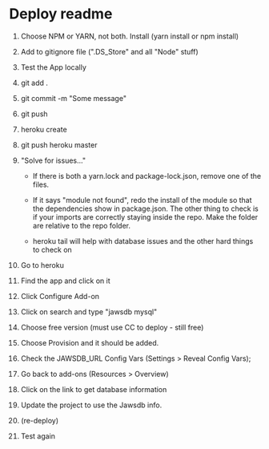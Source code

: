 # Deploy readme

1. Choose NPM or YARN, not both. Install (yarn install or npm install)

2. Add to gitignore file (".DS_Store" and all "Node" stuff)

3. Test the App locally

4. git add .

5. git commit -m "Some message"

6. git push

7. heroku create

8. git push heroku master

9. "Solve for issues..."

    - If there is both a yarn.lock and package-lock.json, remove one of the files.

    - If it says "module not found", redo the install of the module so that the dependencies show in package.json. The other thing to check is if your imports are correctly staying inside the repo. Make the folder are relative to the repo folder.

    - heroku tail will help with database issues and the other hard things to check on

10. Go to heroku

11. Find the app and click on it

12. Click Configure Add-on

13. Click on search and type "jawsdb mysql"

14. Choose free version (must use CC to deploy - still free)

15. Choose Provision and it should be added.

16. Check the JAWSDB_URL Config Vars (Settings > Reveal Config Vars);

17. Go back to add-ons (Resources > Overview)

18. Click on the link to get database information

19. Update the project to use the Jawsdb info.

20. (re-deploy)

21. Test again